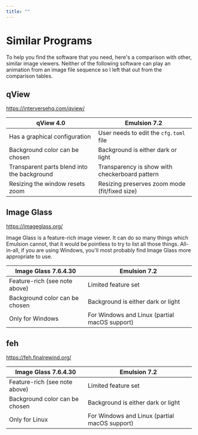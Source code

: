 ```yaml
---
title: ""
---
```


# Similar Programs

To help you find the software that you need, here's a comparison with other, similar image viewers.
Neither of the following software can play an animation from an image file sequence so I left
that out from the comparison tables.

## qView

https://interversehq.com/qview/

| qView 4.0                                       | Emulsion 7.2                                   |
|-------------------------------------------------|------------------------------------------------|
| Has a graphical configuration                   | User needs to edit the `cfg.toml` file         |
| Background color can be chosen                  | Background is either dark or light             |
| Transparent parts blend into the background     | Transparency is show with checkerboard pattern |
| Resizing the window resets zoom                 | Resizing preserves zoom mode (fit/fixed size)  |

## Image Glass

https://imageglass.org/

Image Glass is a feature-rich image viewer. It can do so many things which Emulsion cannot, that it
would be pointless to try to list all those things. All-in-all, if you are using Windows, you'll
most probably find Image Glass more appropriate to use.

| Image Glass 7.6.4.30                            | Emulsion 7.2                                   |
|-------------------------------------------------|------------------------------------------------|
| Feature-rich (see note above)                   | Limited feature set                            |
| Background color can be chosen                  | Background is either dark or light             |
| Only for Windows                                | For Windows and Linux (partial macOS support)  |

## feh

https://feh.finalrewind.org/

| Image Glass 7.6.4.30                            | Emulsion 7.2                                   |
|-------------------------------------------------|------------------------------------------------|
| Feature-rich (see note above)                   | Limited feature set                            |
| Background color can be chosen                  | Background is either dark or light             |
| Only for Linux                                  | For Windows and Linux (partial macOS support)  |
